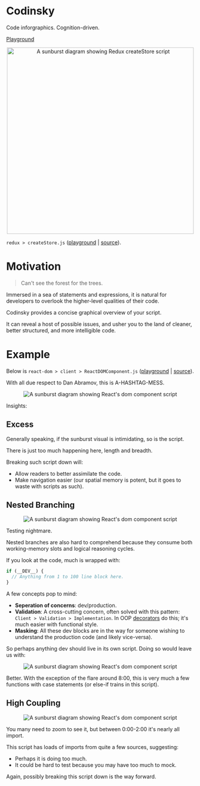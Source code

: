 # Codinsky

Code inforgraphics. Cognition-driven.

[Playground](https://codinsky.js.org/)

<div align="center">
  <img width="500" height="500" alt="A sunburst diagram showing Redux createStore script" src="art/createStore.svg">
</div>

`redux > createStore.js` ([playground](https://codinsky.js.org/?sourceUri=https://raw.githubusercontent.com/reduxjs/redux/a58aa4eba546429c3e48dedc2368e4c1083b5ca4/src/createStore.js) | [source](https://github.com/reduxjs/redux/blob/a58aa4eba546429c3e48dedc2368e4c1083b5ca4/src/createStore.js)).

# Motivation

> Can't see the forest for the trees.

Immersed in a sea of statements and expressions, it is natural for developers to overlook the higher-level qualities of their code.

Codinsky provides a concise graphical overview of your script.

It can reveal a host of possible issues, and usher you to the land of cleaner, better structured, and more intelligible code.

# Example

Below is `react-dom > client > ReactDOMComponent.js` ([playground](https://codinsky.js.org/?sourceUri=https://raw.githubusercontent.com/facebook/react/c954efa70f44a44be9c33c60c57f87bea6f40a10/packages/react-dom/src/client/ReactDOMComponent.js) | [source](https://github.com/facebook/react/blob/c954efa70f44a44be9c33c60c57f87bea6f40a10/packages/react-dom/src/client/ReactDOMComponent.js)).

With all due respect to Dan Abramov, this is A-HASHTAG-MESS.

<div align="center">
  <img alt="A sunburst diagram showing React's dom component script" src="art/ReactDOMComponent.svg">
</div>

Insights:

## Excess

Generally speaking, if the sunburst visual is intimidating, so is the script.

There is just too much happening here, length and breadth.

Breaking such script down will:

- Allow readers to better assimilate the code.
- Make navigation easier (our spatial memory is potent, but it goes to waste with scripts as such).

## Nested Branching

<div align="center">
  <img alt="A sunburst diagram showing React's dom component script" src="art/ReactDOMComponent-branching.svg">
</div>

Testing nightmare.

Nested branches are also hard to comprehend because they consume both working-memory slots and logical reasoning cycles.

If you look at the code, much is wrapped with:

```javascript
if (__DEV__) {
  // Anything from 1 to 100 line block here.
}
```

A few concepts pop to mind:

- **Seperation of concerns**: dev/production.
- **Validation**: A cross-cutting concern, often solved with this pattern: `Client > Validation > Implementation`. In OOP [decorators](https://en.wikipedia.org/wiki/Decorator_pattern) do this; it's much easier with functional style.
- **Masking**: All these dev blocks are in the way for someone wishing to understand the production code (and likely vice-versa).

So perhaps anything dev should live in its own script. Doing so would leave us with:

<div align="center">
  <img alt="A sunburst diagram showing React's dom component script" src="art/ReactDOMComponent-prod.svg">
</div>

Better. With the exception of the flare around 8:00, this is very much a few functions with case statements (or else-if trains in this script).

## High Coupling

<div align="center">
  <img alt="A sunburst diagram showing React's dom component script" src="art/ReactDOMComponent-imports.svg">
</div>

You many need to zoom to see it, but between 0:00-2:00 it's nearly all import.

This script has loads of imports from quite a few sources, suggesting:

- Perhaps it is doing too much.
- It could be hard to test because you may have too much to mock.

Again, possibly breaking this script down is the way forward.
